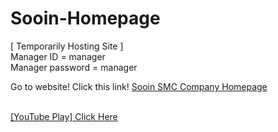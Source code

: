 # Sooin-Homepage

[ Temporarily Hosting Site ]</br>
Manager ID = manager</br>
Manager password = manager</br>

Go to website! Click this link!
<a href="http://imds39.cafe24.com/"> Sooin SMC Company Homepage </a></br></br>

<a href="https://www.youtube.com/watch?v=LT53Ld6adFs&list=PLqOZPJ7R__lmP1_jeBIpzkP39Z19Uigjs&index=2">[YouTube Play] Click Here</a></br>
